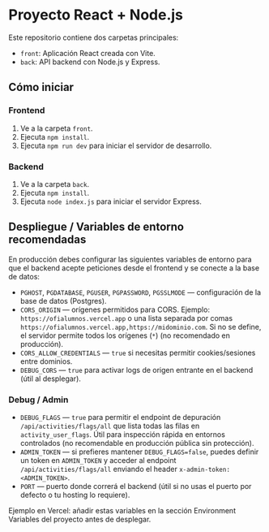 # Proyecto React + Node.js

Este repositorio contiene dos carpetas principales:

- `front`: Aplicación React creada con Vite.
- `back`: API backend con Node.js y Express.

## Cómo iniciar

### Frontend
1. Ve a la carpeta `front`.
2. Ejecuta `npm install`.
3. Ejecuta `npm run dev` para iniciar el servidor de desarrollo.

### Backend
1. Ve a la carpeta `back`.
2. Ejecuta `npm install`.
3. Ejecuta `node index.js` para iniciar el servidor Express.

## Despliegue / Variables de entorno recomendadas
En producción debes configurar las siguientes variables de entorno para que el backend acepte peticiones desde el frontend y se conecte a la base de datos:

- `PGHOST`, `PGDATABASE`, `PGUSER`, `PGPASSWORD`, `PGSSLMODE` — configuración de la base de datos (Postgres).
- `CORS_ORIGIN` — orígenes permitidos para CORS. Ejemplo: `https://ofialumnos.vercel.app` o una lista separada por comas `https://ofialumnos.vercel.app,https://midominio.com`. Si no se define, el servidor permite todos los orígenes (`*`) (no recomendado en producción).
- `CORS_ALLOW_CREDENTIALS` — `true` si necesitas permitir cookies/sesiones entre dominios.
- `DEBUG_CORS` — `true` para activar logs de origen entrante en el backend (útil al desplegar).

### Debug / Admin
- `DEBUG_FLAGS` — `true` para permitir el endpoint de depuración `/api/activities/flags/all` que lista todas las filas en `activity_user_flags`. Útil para inspección rápida en entornos controlados (no recomendable en producción pública sin protección).
- `ADMIN_TOKEN` — si prefieres mantener `DEBUG_FLAGS=false`, puedes definir un token en `ADMIN_TOKEN` y acceder al endpoint `/api/activities/flags/all` enviando el header `x-admin-token: <ADMIN_TOKEN>`.
- `PORT` — puerto donde correrá el backend (útil si no usas el puerto por defecto o tu hosting lo requiere).

Ejemplo en Vercel: añadir estas variables en la sección Environment Variables del proyecto antes de desplegar.
